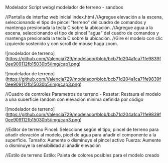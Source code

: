 Modelador
Script webgl modelador de terreno - sandbox

//Pantalla de interfaz web inicial index.html
//Agregue elevación a la escena, seleccionando el tipo de pincel "terreno" del cuadro de comandos y mantenga presionada la tecla C sobre la ubicación.
//Agregue agua a la escena, seleccionando el tipo de pincel "agua" del cuadro de comandos y mantenga presionada la tecla C sobre la ubicación.
//Gire el modelo con clic izquierdo sostenido y con scroll de mouse haga zoom.

![modelador de terreno]
(https://github.com/Valencia729/modelador/blob/bcb71d204a1ca71fe9839f0ee909112fb15030b5/img/cap1.png)

![modelador de terreno]
(https://github.com/Valencia729/modelador/blob/bcb71d204a1ca71fe9839f0ee909112fb15030b5/img/cap3.png)

//Cuadro de controles
Parametros de terreno - Resetar: Restaura el modelo a una suoerficie random con elevación minima definida por código

![modelador de terreno]
(https://github.com/Valencia729/modelador/blob/bcb71d204a1ca71fe9839f0ee909112fb15030b5/img/cap3.png)

//Editor de terreno
Pincel: Seleccione según el tipo, pincel de terreno para añadir elevación al modelo, picel de agua para añadir el componente a la superficie.
Tamaño: Aumente o disminuye el pincel activo
Fuerza: Aumente o disminuye la sensibilidad al añadir elevación

//Estilo de terreno
Estilo: Paleta de colores posibles para el modelo creado





